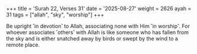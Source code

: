 +++
title = 'Surah 22, Verses 31'
date = '2025-08-27'
weight = 2626
ayah = 31
tags = ["allah", "sky", "worship"]
+++

Be upright ˹in devotion˺ to Allah, associating none with Him ˹in worship˺. For whoever associates ˹others˺ with Allah is like someone who has fallen from the sky and is either snatched away by birds or swept by the wind to a remote place.